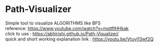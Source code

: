 # Path-Visualizer

Simple tool to visualize ALGORITHMS like BFS <br>
reference: https://www.youtube.com/watch?v=msttfIHHkak  <br>
click to use : https://abhirishi.github.io/Path-Visualizer/ <br>
quick and short working explanation link : https://youtu.be/Vtuyl13wf2Q
